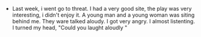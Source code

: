 - Last week, i went go to threat. I had a very good site, the play was very interesting,  i didn't enjoy it. A young man and a young woman was siting behind me. They ware talked aloudy. I got very angry. I almost listenting. I turned my head, "Could you laught aloudly "